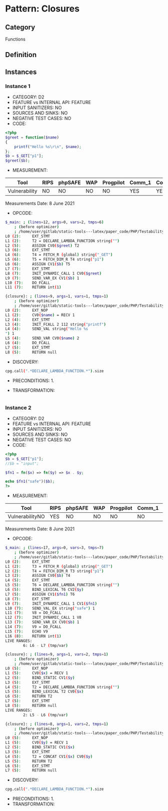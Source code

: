 # Pattern: Closures

## Category

Functions

## Definition

## Instances

### Instance 1

- CATEGORY:  D2
- FEATURE vs INTERNAL API: FEATURE
- INPUT SANITIZERS:  NO
- SOURCES AND SINKS: NO 
- NEGATIVE TEST CASES: NO
- CODE:

```php
<?php
$greet = function($name)
{
    printf("Hello %s\r\n", $name);
};
$b = $_GET["p1"];
$greet($b);
```

- MEASUREMENT:

| Tool          | RIPS | phpSAFE | WAP  | Progpilot | Comm_1 | Comm_2 | Correct |
| ------------- | ---- | ------- | ---- | --------- | ------- | --------- | ------- |
| Vulnerability | NO   | NO      | NO   | NO        | YES     | YES       | YES     |
Measurements Date: 8 June 2021

- OPCODE:

```bash
$_main: ; (lines=12, args=0, vars=2, tmps=6)
    ; (before optimizer)
    ; /home/user/gitlab/static-tools---latex/paper_code/PHP/Testability_Patterns/13_closures/first_ex/13_closures.php:1-7
L0 (2):     EXT_STMT
L1 (2):     T2 = DECLARE_LAMBDA_FUNCTION string("")
L2 (5):     ASSIGN CV0($greet) T2
L3 (6):     EXT_STMT
L4 (6):     T4 = FETCH_R (global) string("_GET")
L5 (6):     T5 = FETCH_DIM_R T4 string("p1")
L6 (6):     ASSIGN CV1($b) T5
L7 (7):     EXT_STMT
L8 (7):     INIT_DYNAMIC_CALL 1 CV0($greet)
L9 (7):     SEND_VAR_EX CV1($b) 1
L10 (7):    DO_FCALL
L11 (7):    RETURN int(1)

{closure}: ; (lines=9, args=1, vars=1, tmps=1)
    ; (before optimizer)
    ; /home/user/gitlab/static-tools---latex/paper_code/PHP/Testability_Patterns/13_closures/first_ex/13_closures.php:2-5
L0 (2):     EXT_NOP
L1 (2):     CV0($name) = RECV 1
L2 (4):     EXT_STMT
L3 (4):     INIT_FCALL 2 112 string("printf")
L4 (4):     SEND_VAL string("Hello %s
") 1
L5 (4):     SEND_VAR CV0($name) 2
L6 (4):     DO_FCALL
L7 (5):     EXT_STMT
L8 (5):     RETURN null
```

- DISCOVERY:

```bash
cpg.call(".*DECLARE_LAMBDA_FUNCTION.*").size
```

- PRECONDITIONS:
   1.

- TRANSFORMATION: 

```

```

### Instance 2

- CATEGORY: D2
- FEATURE vs INTERNAL API: FEATURE
- INPUT SANITIZERS:  NO
- SOURCES AND SINKS: NO 
- NEGATIVE TEST CASES: NO
- CODE:

```php
<?php
$b = $_GET["p1"];
//$b = "input";

$fn1 = fn($x) => fn($y) => $x . $y;

echo $fn1("safe")($b);
?>
```

- MEASUREMENT:

| Tool            | RIPS | phpSAFE | WAP  | Progpilot | Comm_1 | Comm_2 | Correct |
| --------------- | ---- | ------- | ---- | --------- | ------- | --------- | ------- |
| VulnerabilityNO | YES  | NO      | NO   | NO        | NO      |   YES     | YES     |
Measurements Date: 8 June 2021

- OPCODE:

```bash
$_main: ; (lines=17, args=0, vars=3, tmps=7)
    ; (before optimizer)
    ; /home/user/gitlab/static-tools---latex/paper_code/PHP/Testability_Patterns/13_closures/second_ex/second_ex.php:1-8
L0 (2):     EXT_STMT
L1 (2):     T3 = FETCH_R (global) string("_GET")
L2 (2):     T4 = FETCH_DIM_R T3 string("p1")
L3 (2):     ASSIGN CV0($b) T4
L4 (5):     EXT_STMT
L5 (5):     T6 = DECLARE_LAMBDA_FUNCTION string("")
L6 (5):     BIND_LEXICAL T6 CV2($y)
L7 (5):     ASSIGN CV1($fn1) T6
L8 (7):     EXT_STMT
L9 (7):     INIT_DYNAMIC_CALL 1 CV1($fn1)
L10 (7):    SEND_VAL_EX string("safe") 1
L11 (7):    V8 = DO_FCALL
L12 (7):    INIT_DYNAMIC_CALL 1 V8
L13 (7):    SEND_VAR_EX CV0($b) 1
L14 (7):    V9 = DO_FCALL
L15 (7):    ECHO V9
L16 (8):    RETURN int(1)
LIVE RANGES:
        6: L6 - L7 (tmp/var)

{closure}: ; (lines=9, args=1, vars=2, tmps=1)
    ; (before optimizer)
    ; /home/user/gitlab/static-tools---latex/paper_code/PHP/Testability_Patterns/13_closures/second_ex/second_ex.php:5-5
L0 (5):     EXT_NOP
L1 (5):     CV0($x) = RECV 1
L2 (5):     BIND_STATIC CV1($y)
L3 (5):     EXT_STMT
L4 (5):     T2 = DECLARE_LAMBDA_FUNCTION string("")
L5 (5):     BIND_LEXICAL T2 CV0($x)
L6 (5):     RETURN T2
L7 (5):     EXT_STMT
L8 (5):     RETURN null
LIVE RANGES:
        2: L5 - L6 (tmp/var)

{closure}: ; (lines=8, args=1, vars=2, tmps=1)
    ; (before optimizer)
    ; /home/user/gitlab/static-tools---latex/paper_code/PHP/Testability_Patterns/13_closures/second_ex/second_ex.php:5-5
L0 (5):     EXT_NOP
L1 (5):     CV0($y) = RECV 1
L2 (5):     BIND_STATIC CV1($x)
L3 (5):     EXT_STMT
L4 (5):     T2 = CONCAT CV1($x) CV0($y)
L5 (5):     RETURN T2
L6 (5):     EXT_STMT
L7 (5):     RETURN null
```

- DISCOVERY:

```bash
cpg.call(".*DECLARE_LAMBDA_FUNCTION.*").size
```


- PRECONDITIONS:
   1.
- TRANSFORMATION: 

```

```



